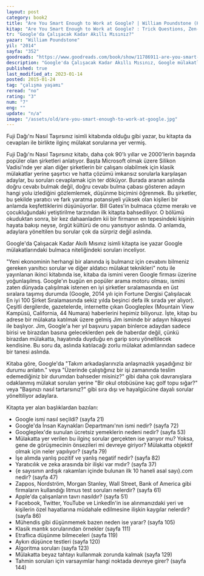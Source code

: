 ```yaml
---
layout: post
category: book2
title: "Are You Smart Enough to Work at Google? | William Poundstone (Kitap)"
kitap: "Are You Smart Enough to Work at Google? : Trick Questions, Zen-like Riddles, Insanely Difficult Puzzles, and Other Devious Interviewing Techniques You ... Know to Get a Job Anywhere in the New Economy"
tr: "Google'da Çalışacak Kadar Akıllı Mısınız?"
yazar: "William Poundstone"
yil: "2014"
sayfa: "352"
goodreads: "https://www.goodreads.com/book/show/11786911-are-you-smart-enough-to-work-at-google"
description: "Google'da Çalışacak Kadar Akıllı Mısınız, Google mülakatlarında adaylara yöneltilen bulmaca niteliğindeki soruları inceliyor."
published: true
last_modified_at: 2023-01-14
posted: 2015-01-24
tag: "çalışma yaşamı"
reread: "no"
rating: "3"
num: "7"
eng: ""
update: "n/a"
image: "/assets/old/are-you-smart-enough-to-work-at-google.jpg"
---
```


Fuji Dağı'nı Nasıl Taşırsınız isimli kitabında olduğu gibi yazar, bu kitapta da cevapları ile birlikte ilginç mülakat sorularına yer vermiş.

Fuji Dağı'nı Nasıl Taşırsınız kitabı, daha çok 90'lı yıllar ve 2000'lerin başında popüler olan şirketleri anlatıyor. Başta Microsoft olmak üzere Silikon Vadisi'nde yer alan diğer şirketlerin bir çalışanı olabilmek için klasik mülakatlar yerine şaşırtıcı ve hatta çözümü imkansız sorularla karşılaşan adaylar, bu soruları cevaplamak için ter döküyor. Burada aranan aslında doğru cevabı bulmak değil, doğru cevabı bulma çabası gösteren adayın hangi yolu izlediğini gözlemlemek, düşünme biçimini öğrenmek. Bu şirketler, bu şekilde yaratıcı ve fark yaratma potansiyeli yüksek olan kişileri bir anlamda keşfettiklerini düşünüyorlar. Bill Gates'in bulmaca çözme merakı ve çocukluğundaki yetiştirilme tarzından ilk kitapta bahsediliyor. O bölümü okuduktan sonra, bir kez dahaanladım kii bir firmanın en tepesindeki kişinin hayata bakışı neyse, örgüt kültürü de onu yansıtıyor aslında. O anlamda, adaylara yöneltilen bu sorular çok da sürpriz değil aslında.

Google'da Çalışacak Kadar Akıllı Mısınız isimli kitapta ise yazar Google mülakatlarındaki bulmaca niteliğindeki soruları inceliyor.

"Yeni ekonominin herhangi bir alanında iş bulmanız için cevabını bilmeniz gereken yanıltıcı sorular ve diğer aldatıcı mülakat teknikleri" notu ile yayınlanan ikinci kitabında ise, kitaba da ismini veren Google firması üzerine yoğunlaşılmış. Google'ın bugün en popüler arama motoru olması, ismini zaten dünyada çalışılmak istenen en iyi şirketler sıralamasında en üst sıralara taşımış durumda (Google, 2014 yılı için Fortune Dergisi Çalışılacak En iyi 100 Şirket Sıralamasında sekiz yılda beşinci defa ilk sırada yer alıyor). Çeşitli dergilerde, gazetelerde, internette çıkan Googleplex (Mountain View Kampüsü, California, 44 Numara) haberlerini hepimiz biliyoruz. İşte, kitap bu adrese bir mülakata katılmak üzere gelmiş Jim isminde bir adayın hikayesi ile başlıyor. Jim, Google'a her yıl başvuru yapan binlerce adaydan sadece birisi ve birazdan basına geleceklerden pek de haberdar değil, çünkü birazdan mülakatta, hayatında duyduğu en garip soru yöneltilecek kendisine. Bu soru da, aslında katılacağı zorlu mülakat adımlarından sadece bir tanesi aslında.

Kitaba göre, Google'da "Takım arkadaşlarınızla anlaşmazlık yaşadığınız bir durumu anlatın." veya "Üzerinde çalıştığınız bir işi zamanında teslim edemediğiniz bir durumdan bahseder misiniz?" gibi daha çok davranışlara odaklanmış mülakat soruları yerine "Bir okul otobüsüne kaç golf topu sığar?" veya "Başınızı nasıl tartarsınız?" gibi sıra dışı ve hayalgücüne dayalı sorular yöneltiliyor adaylara.

Kitapta yer alan başlıklardan bazıları:

- Google ismi nasıl seçildi? (sayfa 21)
- Google'da İnsan Kaynakları Departmanı'nın ismi nedir? (sayfa 72)
- Googleplex'de sunulan ücretsiz yemeklerin nedeni nedir? (sayfa 53)
- Mülakatta yer verilen bu ilginç sorular gerçekten ise yarıyor mu? Yoksa, gene de görüşmecinin önsezileri mi devreye giriyor? Mülakatta objektif olmak için neler yapılıyor? (sayfa 79)
- İşe alımda yanlış pozitif ve yanlış negatif nedir? (sayfa 82)
- Yaratıcılık ve zeka arasında bir ilişki var mıdır? (sayfa 37)
- {e sayısının ardışık rakamları içinde bulunan ilk 10 haneli asal sayı}.com nedir? (sayfa 47)
- Zappos, Nordström, Morgan Stanley, Wall Street, Bank of America gibi firmaların kullandığı litmus test soruları nelerdir? (sayfa 61)
- Apple'da çalışanların tavrı nasıldır? (sayfa 51)
- Facebook, Twitter, YouTube ve Linkedİn'in ise alınmanızdaki yeri ve kişilerin özel hayatlarına müdahale edilmesine ilişkin kaygılar nelerdir? (sayfa 86)
- Mühendis gibi düşünmemek bazen neden ise yarar? (sayfa 105)
- Klasik mantık sorularından örnekler (sayfa 111)
- Etraflıca düşünme bilmeceleri (sayfa 119)
- Aykırı düşünce testleri (sayfa 120)
- Algoritma soruları (sayfa 123)
- Mülakatta beyaz tahtayı kullanmak zorunda kalmak (sayfa 129)
- Tahmin soruları için varsayımlar hangi noktada devreye girer? (sayfa 144)
